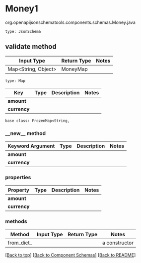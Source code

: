 # Money1
org.openapijsonschematools.components.schemas.Money.java
```
type: JsonSchema
```

## validate method
| Input Type | Return Type | Notes |
| ---------- | ----------- | ----- |
| Map<String, Object> | MoneyMap | |

```
type: Map
```
Key | Type |  Description | Notes
------------ | ------------- | ------------- | -------------
**amount** |  |  |
**currency** |  |  |

```
base class: FrozenMap<String, 
```
### &lowbar;&lowbar;new&lowbar;&lowbar; method
Keyword Argument | Type | Description | Notes
---------------- | ---- | ----------- | -----
**amount** |  |  |
**currency** |  |  |

### properties
Property | Type | Description | Notes
-------- | ---- | ----------- | -----
**amount** |  |  |
**currency** |  |  |

### methods
Method | Input Type | Return Type | Notes
------ | ---------- | ----------- | ------
from_dict_ |  |  | a constructor

[[Back to top]](#top) [[Back to Component Schemas]](../../../README.md#Component-Schemas) [[Back to README]](../../../README.md)
